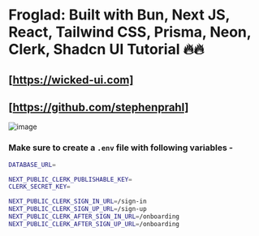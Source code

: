 # Froglad: Built with Bun, Next JS, React, Tailwind CSS, Prisma, Neon, Clerk, Shadcn UI Tutorial 🔥🔥

## [https://wicked-ui.com]

## [https://github.com/stephenprahl]

![image]()

### Make sure to create a `.env` file with following variables -

```bash
DATABASE_URL=

NEXT_PUBLIC_CLERK_PUBLISHABLE_KEY=
CLERK_SECRET_KEY=

NEXT_PUBLIC_CLERK_SIGN_IN_URL=/sign-in
NEXT_PUBLIC_CLERK_SIGN_UP_URL=/sign-up
NEXT_PUBLIC_CLERK_AFTER_SIGN_IN_URL=/onboarding
NEXT_PUBLIC_CLERK_AFTER_SIGN_UP_URL=/onboarding
```
